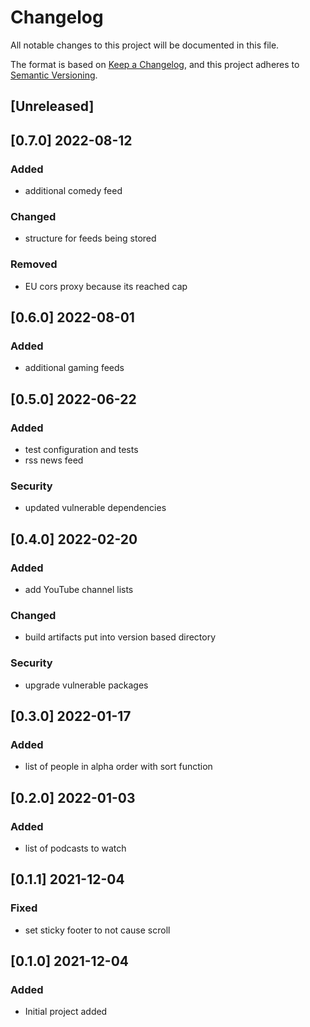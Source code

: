 # Changelog

All notable changes to this project will be documented in this file.

The format is based on [Keep a Changelog](https://keepachangelog.com/en/1.0.0/),
and this project adheres to [Semantic Versioning](https://semver.org/spec/v2.0.0.html).

## [Unreleased]

## [0.7.0] 2022-08-12

### Added

- additional comedy feed

### Changed

- structure for feeds being stored

### Removed

- EU cors proxy because its reached cap

## [0.6.0] 2022-08-01

### Added

- additional gaming feeds

## [0.5.0] 2022-06-22

### Added

- test configuration and tests
- rss news feed

### Security

- updated vulnerable dependencies

## [0.4.0] 2022-02-20

### Added

- add YouTube channel lists

### Changed

- build artifacts put into version based directory

### Security

- upgrade vulnerable packages

## [0.3.0] 2022-01-17

### Added

- list of people in alpha order with sort function

## [0.2.0] 2022-01-03

### Added

- list of podcasts to watch

## [0.1.1] 2021-12-04

### Fixed

- set sticky footer to not cause scroll

## [0.1.0] 2021-12-04

### Added

- Initial project added
